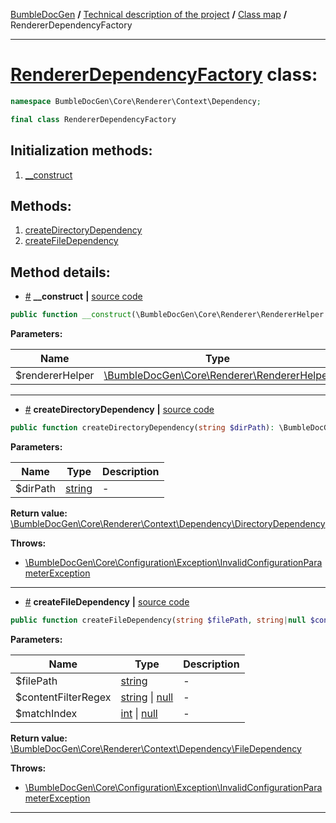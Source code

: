<!-- {% raw %} -->
<embed> <a href="/docs/README.md">BumbleDocGen</a> <b>/</b> <a href="/docs/tech/readme.md">Technical description of the project</a> <b>/</b> <a href="/docs/tech/map.md">Class map</a> <b>/</b> RendererDependencyFactory<hr> </embed>

<h1>
    <a href="https://github.com/bumble-tech/bumble-doc-gen/blob/master/src/Core/Renderer/Context/Dependency/RendererDependencyFactory.php#L10">RendererDependencyFactory</a> class:
</h1>





```php
namespace BumbleDocGen\Core\Renderer\Context\Dependency;

final class RendererDependencyFactory
```








<h2>Initialization methods:</h2>

<ol>
<li>
    <a href="#m-construct">__construct</a>
    </li>
</ol>

<h2>Methods:</h2>

<ol>
<li>
    <a href="#mcreatedirectorydependency">createDirectoryDependency</a>
    </li>
<li>
    <a href="#mcreatefiledependency">createFileDependency</a>
    </li>
</ol>







<h2>Method details:</h2>

<div class='method_description-block'>

<ul>
<li><a name="m-construct" href="#m-construct">#</a>
 <b>__construct</b>
    <b>|</b> <a href="https://github.com/bumble-tech/bumble-doc-gen/blob/master/src/Core/Renderer/Context/Dependency/RendererDependencyFactory.php#L12">source code</a></li>
</ul>

```php
public function __construct(\BumbleDocGen\Core\Renderer\RendererHelper $rendererHelper);
```



<b>Parameters:</b>

<table>
    <thead>
    <tr>
        <th>Name</th>
        <th>Type</th>
        <th>Description</th>
    </tr>
    </thead>
    <tbody>
            <tr>
            <td>$rendererHelper</td>
            <td><a href='https://github.com/bumble-tech/bumble-doc-gen/blob/master/src/Core/Renderer/RendererHelper.php'>\BumbleDocGen\Core\Renderer\RendererHelper</a></td>
            <td>-</td>
        </tr>
        </tbody>
</table>



</div>
<hr>
<div class='method_description-block'>

<ul>
<li><a name="mcreatedirectorydependency" href="#mcreatedirectorydependency">#</a>
 <b>createDirectoryDependency</b>
    <b>|</b> <a href="https://github.com/bumble-tech/bumble-doc-gen/blob/master/src/Core/Renderer/Context/Dependency/RendererDependencyFactory.php#L31">source code</a></li>
</ul>

```php
public function createDirectoryDependency(string $dirPath): \BumbleDocGen\Core\Renderer\Context\Dependency\DirectoryDependency;
```



<b>Parameters:</b>

<table>
    <thead>
    <tr>
        <th>Name</th>
        <th>Type</th>
        <th>Description</th>
    </tr>
    </thead>
    <tbody>
            <tr>
            <td>$dirPath</td>
            <td><a href='https://www.php.net/manual/en/language.types.string.php'>string</a></td>
            <td>-</td>
        </tr>
        </tbody>
</table>

<b>Return value:</b> <a href='https://github.com/bumble-tech/bumble-doc-gen/blob/master/src/Core/Renderer/Context/Dependency/DirectoryDependency.php'>\BumbleDocGen\Core\Renderer\Context\Dependency\DirectoryDependency</a>


<b>Throws:</b>
<ul>
<li>
    <a href="/docs/tech/classes/InvalidConfigurationParameterException.md">\BumbleDocGen\Core\Configuration\Exception\InvalidConfigurationParameterException</a></li>

</ul>

</div>
<hr>
<div class='method_description-block'>

<ul>
<li><a name="mcreatefiledependency" href="#mcreatefiledependency">#</a>
 <b>createFileDependency</b>
    <b>|</b> <a href="https://github.com/bumble-tech/bumble-doc-gen/blob/master/src/Core/Renderer/Context/Dependency/RendererDependencyFactory.php#L20">source code</a></li>
</ul>

```php
public function createFileDependency(string $filePath, string|null $contentFilterRegex = null, int|null $matchIndex = null): \BumbleDocGen\Core\Renderer\Context\Dependency\FileDependency;
```



<b>Parameters:</b>

<table>
    <thead>
    <tr>
        <th>Name</th>
        <th>Type</th>
        <th>Description</th>
    </tr>
    </thead>
    <tbody>
            <tr>
            <td>$filePath</td>
            <td><a href='https://www.php.net/manual/en/language.types.string.php'>string</a></td>
            <td>-</td>
        </tr>
            <tr>
            <td>$contentFilterRegex</td>
            <td><a href='https://www.php.net/manual/en/language.types.string.php'>string</a> | <a href='https://www.php.net/manual/en/language.types.null.php'>null</a></td>
            <td>-</td>
        </tr>
            <tr>
            <td>$matchIndex</td>
            <td><a href='https://www.php.net/manual/en/language.types.integer.php'>int</a> | <a href='https://www.php.net/manual/en/language.types.null.php'>null</a></td>
            <td>-</td>
        </tr>
        </tbody>
</table>

<b>Return value:</b> <a href='https://github.com/bumble-tech/bumble-doc-gen/blob/master/src/Core/Renderer/Context/Dependency/FileDependency.php'>\BumbleDocGen\Core\Renderer\Context\Dependency\FileDependency</a>


<b>Throws:</b>
<ul>
<li>
    <a href="/docs/tech/classes/InvalidConfigurationParameterException.md">\BumbleDocGen\Core\Configuration\Exception\InvalidConfigurationParameterException</a></li>

</ul>

</div>
<hr>

<!-- {% endraw %} -->